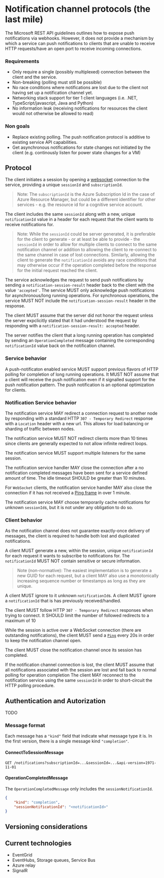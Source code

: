 # Notification channel protocols (the last mile)

The Microsoft REST API guidelines outlines how to expose push notifications via webhooks. However, it does not provide a mechanism by which a service can push notifications to clients that are unable to receive HTTP requests/have an open port to receive incoming connections.

### Requirements

- Only require a single (possibly multiplexed) connection between the client and the service.
- Non-breaking (polling must still be possible)
- No race conditions where notifications are lost due to the client not having set up a notification channel yet.
- Networking stack support for tier 1 client languages (i.e. .NET, TypeScript/javascript, Java and Python)
- No information leak (receiving notifications for resources the client would not otherwise be allowed to read)

### Non goals

- Replace existing polling. The push notification protocol is additive to existing service API capabilities.
- Get asynchronous notifications for state changes not initiated by the client (e.g. continously listen for power state changes for a VM)

## Protocol

The client initiates a session by opening a [websocket](https://tools.ietf.org/html/rfc6455) connection to the service, providing a unique `sessionId` and `subscriptionId`.

> Note: The `subscriptionId` is the Azure Subscription Id in the case of Azure Resource Manager, but could be a different identifier for other services - e.g. the resource id for a cognitive service account.

The client includes the same `sessionId` along with a new, unique `notificationId` value in a header for each request that the client wants to receive notifications for.

> Note: While the `sessionId` could be server generated, it is preferable for the client to generate - or at least be able to provide - the `sessionId` in order to allow for multiple clients to connect to the same notification channel or addition to allowing the client to re-connect to the same channel in case of lost connections. Similarly, allowing the client to generate the `notificationId` avoids any race conditions that may otherwise occur if the operation completed before the response for the initial request reached the client. 

The service acknowledges the request to send push notifications by sending a `notification-session-result` header back to the client with the value `'accepted'`. The service MUST only acknowledge push notifications for asynchronous/long running operations. For synchronous operations, the service MUST NOT include the `notification-session-result` header in the response.

The client MUST assume that the server did not honor the request unless the server expclicitly stated that it had understood the request by responding with a `notification-session-result: accepted` header. 

The server notifies the client that a long running operation has completed by sending an `OperationCompleted` message containing the corresponding `notificationId` value back on the notification channel. 

### Service behavior

A push-notificaton enabled service MUST support previous flavors of HTTP polling for completion of long running operations. It MUST NOT assume that a client will receive the push notification even if it signalled support for the push notification pattern. The push notification is an optional optimization for clients.

### Notification Service behavior

The notification service MAY redirect a connection request to another node by responding with a standard HTTP `307 - Temporary Redirect` response with a `Location` header with a new url. This allows for load balancing or sharding of traffic between nodes.

The notification service MUST NOT redirect clients more than 10 times since clients are generally expected to not allow infinite redirect loops.

The notification service MUST support multiple listeners for the same session.

The notification service handler MAY close the connection after a no notification completed messages have been sent for a service defined amount of time. The idle timeout SHOULD be greater than 10 minutes. 

For `WebSocket` clients, the notification service handler MAY also close the connection if it has not received a [Ping frame](https://tools.ietf.org/html/rfc6455#section-5.5.2) in over 1 minute.

The notification service MAY choose temporarily cache notifications for unknown `sessionId`s, but it is not under any obligation to do so. 

### Client behavior

As the notification channel does not guarantee exactly-once delivery of messages, the client is required to handle both lost and duplicated notifications.

A client MUST generate a new, within the session, unique `notificationId` for each request it wants to subscribe to notifications for. The `notificationId` MUST NOT contain sensitive or secure information.

> Note (non-normative): The easiest implementation is to generate a new GUID for each request, but a client MAY also use a monotonically increasing sequence number or timestamps as long as they are unique.

A client MUST ignore to it unknown `notificationId`s. A client MUST ignore a `notificationId` that is has previously received/handled. 

The client MUST follow HTTP `307 - Temporary Redirect` responses when trying to connect. It SHOULD limit the number of followed redirects to a maximum of 10

While the session is active over a WebSocket connection (there are outstanding notifications), the client MUST send a [`Ping`](https://tools.ietf.org/html/rfc6455#section-5.5.2) every 20s in order to keep the notification channel open.

The client MUST close the notification channel once its session has completed.

If the notification channel connection is lost, the client MUST assume that all notifications associated with the session are lost and fall back to normal polling for operation completion The client MAY reconnect to the notification service using the same `sessionId` in order to short-circuit the HTTP polling procedure.

## Authentication and Autorization

TODO

### Message format

Each message has a `"kind"` field that indicate what message type it is. In the first version, there is a single message kind `"completion"`.

#### ConnectToSessionMessage

```http
GET /notifications?subscriptionId=...&sessionId=...&api-version=1971-11-01
```

#### OperationCompletedMessage

The `OperationCompletedMessage` only includes the `sessionNotificationId`.

```json
{
    "kind": "completion",
    "sessionNotificationId": "<notificationId>"
}
```

## Versioning considerations

## Current technologies

- EventGrid
- EventHubs, Storage queues, Service Bus
- Azure relay
- SignalR
